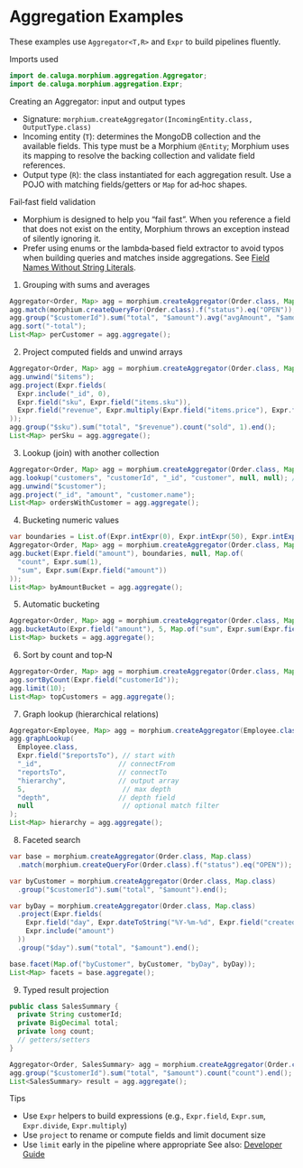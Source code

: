 # Aggregation Examples

These examples use `Aggregator<T,R>` and `Expr` to build pipelines fluently.

Imports used
```java
import de.caluga.morphium.aggregation.Aggregator;
import de.caluga.morphium.aggregation.Expr;
```

Creating an Aggregator: input and output types

- Signature: `morphium.createAggregator(IncomingEntity.class, OutputType.class)`
- Incoming entity (`T`): determines the MongoDB collection and the available fields. This type must be a Morphium `@Entity`; Morphium uses its mapping to resolve the backing collection and validate field references.
- Output type (`R`): the class instantiated for each aggregation result. Use a POJO with matching fields/getters or `Map` for ad‑hoc shapes.

Fail‑fast field validation

- Morphium is designed to help you “fail fast”. When you reference a field that does not exist on the entity, Morphium throws an exception instead of silently ignoring it.
- Prefer using enums or the lambda‑based field extractor to avoid typos when building queries and matches inside aggregations. See [Field Names Without String Literals](./field-names.md).

1) Grouping with sums and averages
```java
Aggregator<Order, Map> agg = morphium.createAggregator(Order.class, Map.class);
agg.match(morphium.createQueryFor(Order.class).f("status").eq("OPEN"));
agg.group("$customerId").sum("total", "$amount").avg("avgAmount", "$amount").count("count").end();
agg.sort("-total");
List<Map> perCustomer = agg.aggregate();
```

2) Project computed fields and unwind arrays
```java
Aggregator<Order, Map> agg = morphium.createAggregator(Order.class, Map.class);
agg.unwind("$items");
agg.project(Expr.fields(
  Expr.include("_id", 0),
  Expr.field("sku", Expr.field("items.sku")),
  Expr.field("revenue", Expr.multiply(Expr.field("items.price"), Expr.field("items.qty")))
));
agg.group("$sku").sum("total", "$revenue").count("sold", 1).end();
List<Map> perSku = agg.aggregate();
```

3) Lookup (join) with another collection
```java
Aggregator<Order, Map> agg = morphium.createAggregator(Order.class, Map.class);
agg.lookup("customers", "customerId", "_id", "customer", null, null); // simple local/foreign join
agg.unwind("$customer");
agg.project("_id", "amount", "customer.name");
List<Map> ordersWithCustomer = agg.aggregate();
```

4) Bucketing numeric values
```java
var boundaries = List.of(Expr.intExpr(0), Expr.intExpr(50), Expr.intExpr(100), Expr.intExpr(200));
Aggregator<Order, Map> agg = morphium.createAggregator(Order.class, Map.class);
agg.bucket(Expr.field("amount"), boundaries, null, Map.of(
  "count", Expr.sum(1),
  "sum", Expr.sum(Expr.field("amount"))
));
List<Map> byAmountBucket = agg.aggregate();
```

5) Automatic bucketing
```java
Aggregator<Order, Map> agg = morphium.createAggregator(Order.class, Map.class);
agg.bucketAuto(Expr.field("amount"), 5, Map.of("sum", Expr.sum(Expr.field("amount"))), Aggregator.BucketGranularity.POWERSOF2);
List<Map> buckets = agg.aggregate();
```

6) Sort by count and top‑N
```java
Aggregator<Order, Map> agg = morphium.createAggregator(Order.class, Map.class);
agg.sortByCount(Expr.field("customerId"));
agg.limit(10);
List<Map> topCustomers = agg.aggregate();
```

7) Graph lookup (hierarchical relations)
```java
Aggregator<Employee, Map> agg = morphium.createAggregator(Employee.class, Map.class);
agg.graphLookup(
  Employee.class,
  Expr.field("$reportsTo"), // start with
  "_id",                   // connectFrom
  "reportsTo",             // connectTo
  "hierarchy",             // output array
  5,                        // max depth
  "depth",                 // depth field
  null                      // optional match filter
);
List<Map> hierarchy = agg.aggregate();
```

8) Faceted search
```java
var base = morphium.createAggregator(Order.class, Map.class)
  .match(morphium.createQueryFor(Order.class).f("status").eq("OPEN"));

var byCustomer = morphium.createAggregator(Order.class, Map.class)
  .group("$customerId").sum("total", "$amount").end();

var byDay = morphium.createAggregator(Order.class, Map.class)
  .project(Expr.fields(
    Expr.field("day", Expr.dateToString("%Y-%m-%d", Expr.field("created"))),
    Expr.include("amount")
  ))
  .group("$day").sum("total", "$amount").end();

base.facet(Map.of("byCustomer", byCustomer, "byDay", byDay));
List<Map> facets = base.aggregate();
```

9) Typed result projection
```java
public class SalesSummary {
  private String customerId;
  private BigDecimal total;
  private long count;
  // getters/setters
}

Aggregator<Order, SalesSummary> agg = morphium.createAggregator(Order.class, SalesSummary.class);
agg.group("$customerId").sum("total", "$amount").count("count").end();
List<SalesSummary> result = agg.aggregate();
```

Tips
- Use `Expr` helpers to build expressions (e.g., `Expr.field`, `Expr.sum`, `Expr.divide`, `Expr.multiply`)
- Use `project` to rename or compute fields and limit document size
- Use `limit` early in the pipeline where appropriate
See also: [Developer Guide](../developer-guide.md)
